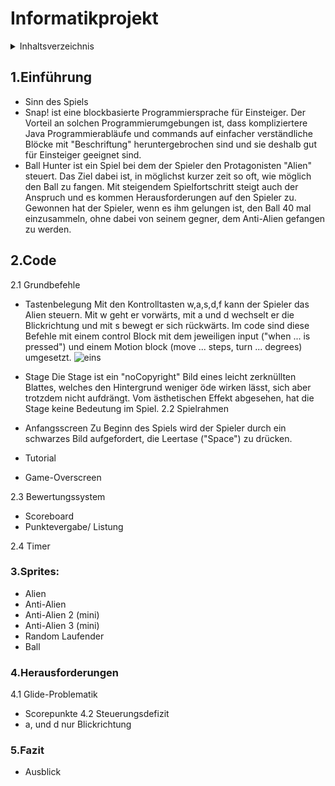 
# Informatikprojekt

<details>
  <summary>Inhaltsverzeichnis</summary>
blablli bli blub
</details>


## 1.Einführung
* Sinn des Spiels
* Snap! ist eine blockbasierte Programmiersprache für Einsteiger. Der Vorteil an solchen Programmierumgebungen ist, dass kompliziertere Java Programmierabläufe und commands auf einfacher verständliche Blöcke mit "Beschriftung" heruntergebrochen sind und sie deshalb gut für Einsteiger geeignet sind.
* Ball Hunter ist ein Spiel bei dem der Spieler den Protagonisten "Alien" steuert. Das Ziel dabei ist, in möglichst kurzer zeit so oft, wie möglich den Ball zu fangen. Mit steigendem Spielfortschritt steigt auch der Anspruch und es kommen Herausforderungen auf den Spieler zu. Gewonnen hat der Spieler, wenn es ihm gelungen ist, den Ball 40 mal einzusammeln, ohne dabei von seinem gegner, dem Anti-Alien gefangen zu werden.

## 2.Code
2.1 Grundbefehle
  * Tastenbelegung 
 Mit den Kontrolltasten w,a,s,d,f kann der Spieler das Alien steuern. Mit w geht er vorwärts, mit a und d wechselt er die Blickrichtung und mit s bewegt er sich rückwärts. 
  Im code sind diese Befehle mit einem control Block mit dem jeweiligen input ("when ... is pressed") und einem Motion block (move ... steps, turn ... degrees) umgesetzt.
  ![eins](https://user-images.githubusercontent.com/42579272/48915856-820e4d00-ee80-11e8-9027-822efd05e3fc.JPG "w,a,s,d BILDER")

  * Stage
  Die Stage ist ein "noCopyright" Bild eines leicht zerknüllten Blattes, welches den Hintergrund weniger öde wirken lässt, sich aber trotzdem nicht aufdrängt. Vom ästhetischen Effekt abgesehen, hat die Stage keine Bedeutung im Spiel.
2.2 Spielrahmen
  * Anfangsscreen
  Zu Beginn des Spiels wird der Spieler durch ein schwarzes Bild aufgefordert, die Leertase ("Space") zu drücken. 
  
  * Tutorial
  * Game-Overscreen
  
2.3 Bewertungssystem
  * Scoreboard 
  * Punktevergabe/ Listung

2.4 Timer

### 3.Sprites:
* Alien
* Anti-Alien
* Anti-Alien 2 (mini)
* Anti-Alien 3 (mini)
* Random Laufender
* Ball

### 4.Herausforderungen
4.1 Glide-Problematik
  * Scorepunkte
4.2 Steuerungsdefizit
  * a, und d nur Blickrichtung
  

### 5.Fazit
* Ausblick







